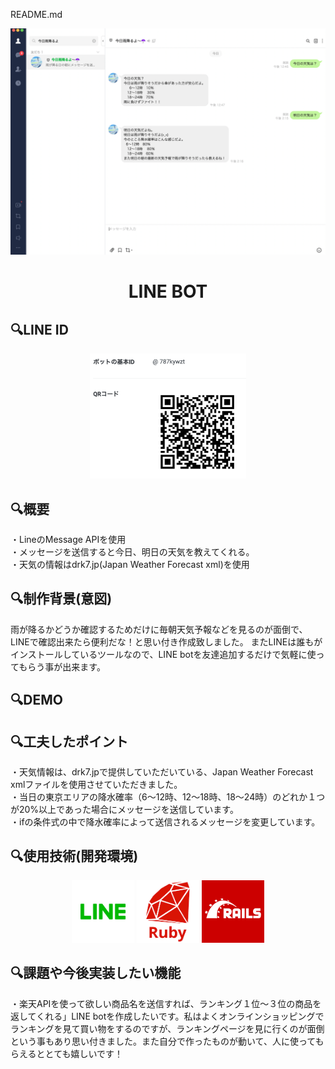 README.md

![LINE BOT](https://github.com/Daisuke-23/line-bot/blob/master/%E3%82%B9%E3%82%AF%E3%83%AA%E3%83%BC%E3%83%B3%E3%82%B7%E3%83%A7%E3%83%83%E3%83%88%202020-10-07%2014.17.46.png)
<h1 align="center">LINE BOT</h1>


## 🔍LINE ID

<p align="center">
  <a href="LINEロゴ"><img src="https://github.com/Daisuke-23/line-bot/blob/master/%E3%82%B9%E3%82%AF%E3%83%AA%E3%83%BC%E3%83%B3%E3%82%B7%E3%83%A7%E3%83%83%E3%83%88%202020-10-07%2016.52.10.png" height="200px；" /></a></p>

## 🔍概要
・LineのMessage APIを使用<br>
・メッセージを送信すると今日、明日の天気を教えてくれる。<br>
・天気の情報はdrk7.jp(Japan Weather Forecast xml)を使用

## 🔍制作背景(意図)
雨が降るかどうか確認するためだけに毎朝天気予報などを見るのが面倒で、LINEで確認出来たら便利だな！と思い付き作成致しました。
またLINEは誰もがインストールしているツールなので、LINE botを友達追加するだけで気軽に使ってもらう事が出来ます。<br>

## 🔍DEMO


## 🔍工夫したポイント
・天気情報は、drk7.jpで提供していただいている、Japan Weather Forecast xmlファイルを使用させていただきました。<br>
・当日の東京エリアの降水確率（6〜12時、12〜18時、18〜24時）のどれか１つが20%以上であった場合にメッセージを送信しています。<br>
・ifの条件式の中で降水確率によって送信されるメッセージを変更しています。

## 🔍使用技術(開発環境)
<p align="center">
  <a href="LINEロゴ"><img src="https://github.com/Daisuke-23/line-bot/blob/master/line_icon_200_v3.jpg" height="100px；" /></a>
  <a href="Rubyロゴ"><img src="https://github.com/Daisuke-23/line-bot/blob/master/%E3%82%BF%E3%82%99%E3%82%A6%E3%83%B3%E3%83%AD%E3%83%BC%E3%83%88%E3%82%99.png" height="100px；" /></a>
  <a href="Railsロゴ"><img src="https://github.com/Daisuke-23/line-bot/blob/master/rails.png" height="100px;" /></a>
</p>


## 🔍課題や今後実装したい機能
・楽天APIを使って欲しい商品名を送信すれば、ランキング１位〜３位の商品を返してくれる」LINE botを作成したいです。私はよくオンラインショッピングでランキングを見て買い物をするのですが、ランキングページを見に行くのが面倒という事もあり思い付きました。また自分で作ったものが動いて、人に使ってもらえるととても嬉しいです！
